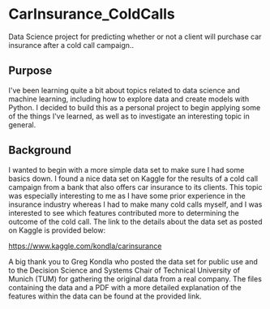 # CarInsurance_ColdCalls
Data Science project for predicting whether or not a client will purchase car insurance after a cold call campaign..

## Purpose
I've been learning quite a bit about topics related to data science and machine learning, including how to explore data and create models with Python. I decided to build this as a personal project to begin applying some of the things I've learned, as well as to investigate an interesting topic in general.

## Background
I wanted to begin with a more simple data set to make sure I had some basics down. I found a nice data set on Kaggle for the results of a cold call campaign from a bank that also offers car insurance to its clients. This topic was especially interesting to me as I have some prior experience in the insurance industry whereas I had to make many cold calls myself, and I was interested to see which features contributed more to determining the outcome of the cold call. The link to the details about the data set as posted on Kaggle is provided below:

https://www.kaggle.com/kondla/carinsurance

A big thank you to Greg Kondla who posted the data set for public use and to the Decision Science and Systems Chair of Technical University of Munich (TUM) for gathering the original data from a real company. The files containing the data and a PDF with a more detailed explanation of the features within the data can be found at the provided link.
